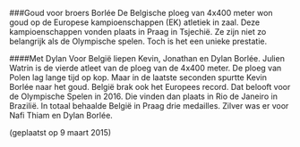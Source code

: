 ###Goud voor broers Borlée
De Belgische ploeg van 4x400 meter won goud op de Europese kampioenschappen (EK) atletiek in zaal.
Deze kampioenschappen vonden plaats in Praag in Tsjechië. Ze zijn niet zo belangrijk als de Olympische spelen.
Toch is het een unieke prestatie.

####Met Dylan
Voor België liepen Kevin, Jonathan en Dylan Borlée. Julien Watrin is de vierde atleet van de ploeg van de 4x400 meter.
De ploeg van Polen lag lange tijd op kop. Maar in de laatste seconden spurtte Kevin Borlée naar het goud.
België brak ook het Europees record. Dat belooft voor de Olympische Spelen in 2016. 
Die vinden dan plaats in Rio de Janeiro in Brazilië. In totaal behaalde België in Praag drie medailles.
Zilver was er voor Nafi Thiam en Dylan Borlée.

(geplaatst op 9 maart 2015)
